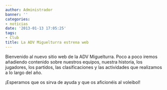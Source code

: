 ```yaml
---
author: Administrador
banner: ''
categories:
- noticias
date: '2013-01-13 17:05:25'
tags:
- Club
title: La ADV Miguelturra estrena web
---
```


Bienvenido al nuevo sitio web de la <acronym text="Asociación Deportiva de Voleibol">ADV</acronym> Miguelturra. Poco a poco iremos añadiendo contenido sobre nuestros equipos, nuestra historia, los jugadores, los partidos, las clasificaciones y las actividades que realizamos a lo largo del año.

¡Esperamos que os sirva de ayuda y que os aficionéis al voleibol!

